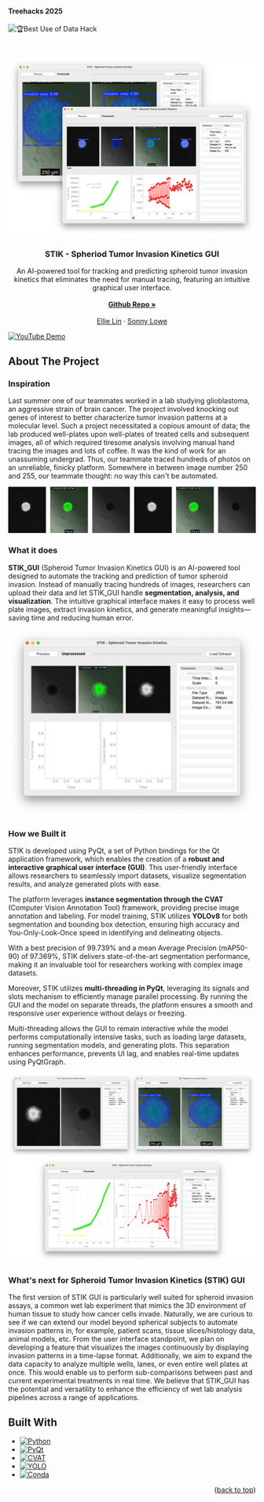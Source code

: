 <!-- Improved compatibility of back to top link: See: https://github.com/othneildrew/Best-README-Template/pull/73 -->
<a id="readme-top"></a>

#### Treehacks 2025

![🏆Best Use of Data Hack](https://img.shields.io/badge/Best%20Use%20of%20Data%20Hack-%23FFD700?style=for-the-badge&logo=gitbook&logoColor=black)

<br />

![cover_photo](screenshots/cover_photo.png)

<div align="center">

<h3 align="center">STIK - Spheriod Tumor Invasion Kinetics GUI</h3>

  <p align="center">
    An AI-powered tool for tracking and predicting spheroid tumor invasion kinetics that eliminates the need for manual tracing, featuring an intuitive graphical user interface. 
    <br />
    <br />
    <a href="https://github.com/ellielin23/STIK_GUI"><strong>Github Repo »</strong></a>
    <br />
    <br />
    <a href="https://github.com/ellielin23">Ellie Lin</a>
    &middot;
    <a href="https://github.com/sonnyloweus">Sonny Lowe</a>
  </p>
</div>

[![YouTube Demo](https://img.shields.io/badge/YouTube-Demo-FF0000?style=for-the-badge&logo=youtube&logoColor=white)](https://youtu.be/WknE6hNdmEc)

<!-- ABOUT THE PROJECT -->
## About The Project

### Inspiration
Last summer one of our teammates worked in a lab studying glioblastoma, an aggressive strain of brain cancer. The project involved knocking out genes of interest to better characterize tumor invasion patterns at a molecular level. Such a project necessitated a copious amount of data; the lab produced well-plates upon well-plates of treated cells and subsequent images, all of which required tiresome analysis involving manual hand tracing the images and lots of coffee. It was the kind of work for an unassuming undergrad. Thus, our teammate traced hundreds of photos on an unreliable, finicky platform. Somewhere in between image number 250 and 255, our teammate thought: no way this can't be automated.

![sc1](screenshots/data_samples.png)

### What it does
**STIK_GUI** (Spheroid Tumor Invasion Kinetics GUI) is an AI-powered tool designed to automate the tracking and prediction of tumor spheroid invasion. Instead of manually tracing hundreds of images, researchers can upload their data and let STIK_GUI handle **segmentation, analysis, and visualization**. The intuitive graphical interface makes it easy to process well plate images, extract invasion kinetics, and generate meaningful insights—saving time and reducing human error.

![sc1](screenshots/sc1.png)

### How we Built it
STIK is developed using PyQt, a set of Python bindings for the Qt application framework, which enables the creation of a **robust and interactive graphical user interface (GUI)**. This user-friendly interface allows researchers to seamlessly import datasets, visualize segmentation results, and analyze generated plots with ease.  

The platform leverages **instance segmentation through the CVAT** (Computer Vision Annotation Tool) framework, providing precise image annotation and labeling. For model training, STIK utilizes **YOLOv8** for both segmentation and bounding box detection, ensuring high accuracy and You-Only-Look-Once speed in identifying and delineating objects.  

With a best precision of 99.739% and a mean Average Precision (mAP50-90) of 97.369%, STIK delivers state-of-the-art segmentation performance, making it an invaluable tool for researchers working with complex image datasets.

Moreover, STIK utilizes **multi-threading in PyQt**, leveraging its signals and slots mechanism to efficiently manage parallel processing. By running the GUI and the model on separate threads, the platform ensures a smooth and responsive user experience without delays or freezing.

Multi-threading allows the GUI to remain interactive while the model performs computationally intensive tasks, such as loading large datasets, running segmentation models, and generating plots. This separation enhances performance, prevents UI lag, and enables real-time updates using PyQtGraph.

![sc1](screenshots/triple_sc.png)

### What's next for Spheroid Tumor Invasion Kinetics (STIK) GUI
The first version of STIK GUI is particularly well suited for spheroid invasion assays, a common wet lab experiment that mimics the 3D environment of human tissue to study how cancer cells invade. Naturally, we are curious to see if we can extend our model beyond spherical subjects to automate invasion patterns in, for example, patient scans, tissue slices/histology data, animal models, etc. From the user interface standpoint, we plan on developing a feature that visualizes the images continuously by displaying invasion patterns in a time-lapse format. Additionally, we aim to expand the data capacity to analyze multiple wells, lanes, or even entire well plates at once. This would enable us to perform sub-comparisons between past and current experimental treatments in real time. We believe that STIK_GUI has the potential and versatility to enhance the efficiency of wet lab analysis pipelines across a range of applications.


## Built With
* [![Python][Python.org]][Python-url]
* [![PyQt][PyQt.org]][PyQt-url]
* [![CVAT][CVAT.org]][CVAT-url]
* [![YOLO][YOLO.ai]][YOLO-url]
* [![Conda][Conda.io]][Conda-url]


[Python.org]: https://img.shields.io/badge/Python-3776AB?style=for-the-badge&logo=python&logoColor=white
[Python-url]: https://www.python.org/

[PyQt.org]: https://img.shields.io/badge/PyQt-41CD52?style=for-the-badge&logo=qt&logoColor=white
[PyQt-url]: https://riverbankcomputing.com/software/pyqt/

[CVAT.org]: https://img.shields.io/badge/CVAT-FF6C37?style=for-the-badge&logo=opencv&logoColor=white
[CVAT-url]: https://cvat.org/

[YOLO.ai]: https://img.shields.io/badge/YOLO-00A4E4?style=for-the-badge&logo=yolo&logoColor=white
[YOLO-url]: https://github.com/ultralytics/yolov5

[Conda.io]: https://img.shields.io/badge/Conda-3FC75B?style=for-the-badge&logo=anaconda&logoColor=white
[Conda-url]: https://docs.conda.io/


<p align="right">(<a href="#readme-top">back to top</a>)</p>